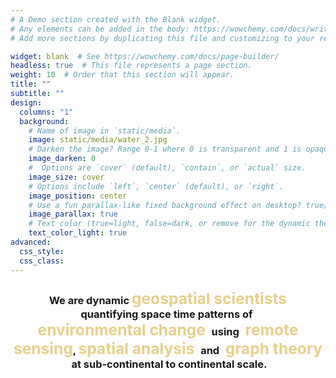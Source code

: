 ```yaml
---
# A Demo section created with the Blank widget.
# Any elements can be added in the body: https://wowchemy.com/docs/writing-markdown-latex/
# Add more sections by duplicating this file and customizing to your requirements.

widget: blank  # See https://wowchemy.com/docs/page-builder/
headless: true  # This file represents a page section.
weight: 10  # Order that this section will appear.
title: ""
subtitle: ""
design:
  columns: "1"
  background:
    # Name of image in `static/media`.
    image: static/media/water_2.jpg
    # Darken the image? Range 0-1 where 0 is transparent and 1 is opaque.
    image_darken: 0
    #  Options are `cover` (default), `contain`, or `actual` size.
    image_size: cover
    # Options include `left`, `center` (default), or `right`.
    image_position: center
    # Use a fun parallax-like fixed background effect on desktop? true/false
    image_parallax: true
    # Text color (true=light, false=dark, or remove for the dynamic theme color).
    text_color_light: true
advanced:
  css_style:
  css_class: 
---
```




<h3 align="center">  

We are dynamic <span style="color: rgb(231, 208, 139); font-size:1.5em"> geospatial scientists </span> quantifying space time patterns of <span style="color: rgb(231, 208, 139); font-size:1.5em"> environmental change </span> using <span style="color: rgb(231, 208, 139); font-size:1.5em"> remote sensing</span>, <span style="color: rgb(231, 208, 139); font-size:1.5em"> spatial analysis </span> and <span style="color: rgb(231, 208, 139); font-size:1.5em"> graph theory </span> at sub-continental to continental scale.

</h3>

